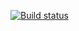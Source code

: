 [![Build status](https://ci.appveyor.com/api/projects/status/o7ou7e3vkpo14jcd?svg=true)](https://ci.appveyor.com/project/zuev720/js-advanced-diploma)
